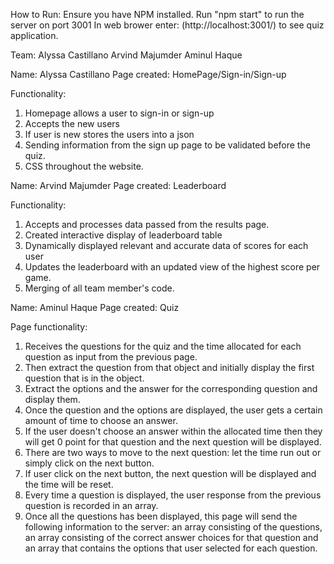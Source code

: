 How to Run:
Ensure you have NPM installed.
Run "npm start" to run the server on port 3001
In web brower enter: (http://localhost:3001/) to see quiz application.

Team:
Alyssa Castillano
Arvind Majumder
Aminul Haque

Name: Alyssa Castillano
Page created: HomePage/Sign-in/Sign-up

Functionality:
1. Homepage allows a user to sign-in or sign-up
2. Accepts the new users
3. If user is new stores the users into a json
4. Sending information from the sign up page to be validated before the quiz.
5. CSS throughout the website.



Name: Arvind Majumder
Page created: Leaderboard

Functionality:
1. Accepts and processes data passed from the results page.
2. Created interactive display of leaderboard table
3. Dynamically displayed relevant and accurate data of scores for each user
4. Updates the leaderboard with an updated view of the highest score per game.
5. Merging of all team member's code.



Name: Aminul Haque
Page created: Quiz

Page functionality: 

1. Receives the questions for the quiz and the time allocated for each question as input from the previous page.
2. Then extract the question from that object and initially display the first question that is in the object.
3. Extract the options and the answer for the corresponding question and display them. 
4. Once the question and the options are displayed, the user gets a certain amount of time to choose an answer. 
5. If the user doesn't choose an answer within the allocated time then they will get 0 point for that question and the next question will be displayed.
6. There are two ways to move to the next question: let the time run out or simply click on the next button.
7. If user click on the next button, the next question will be displayed and the time will be reset. 
8. Every time a question is displayed, the user response from the previous question is recorded in an array. 
9. Once all the questions has been displayed, this page will send the following information to the server: an array consisting of the questions, an array
consisting of the correct answer choices for that question and an array that contains the options that user selected for each question.
